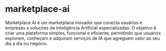 # marketplace-ai
Marketplace AI é um marketplace inovador que conecta usuários e empresas a soluções de Inteligência Artificial especializadas.  O objetivo é criar uma plataforma simples, funcional e eficiente, permitindo que usuários explorem, conheçam e adquiram serviços de IA que agreguem valor ao seu dia a dia ou negócio.
